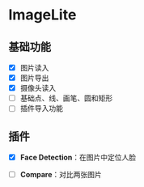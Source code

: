 # ImageLite

## 基础功能

- [x] 图片读入
- [x] 图片导出
- [x] 摄像头读入
- [ ] 基础点、线、画笔、圆和矩形
- [ ] 插件导入功能

## 插件

- [x] **Face Detection**：在图片中定位人脸
- [ ] **Compare**：对比两张图片

